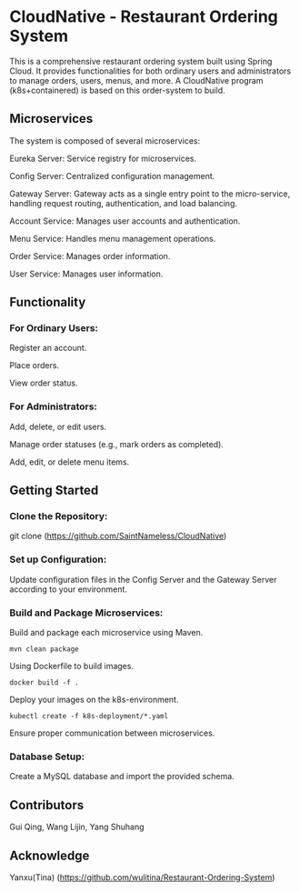 # CloudNative - Restaurant Ordering System
This is a comprehensive restaurant ordering system built using Spring Cloud. It provides functionalities for both ordinary users and administrators to manage orders, users, menus, and more. A CloudNative program (k8s+containered) is based on this order-system to build.

## Microservices
The system is composed of several microservices:


Eureka Server: Service registry for microservices.

Config Server: Centralized configuration management.

Gateway Server: Gateway acts as a single entry point to the micro-service, handling request routing, authentication, and load balancing.

Account Service: Manages user accounts and authentication.

Menu Service: Handles menu management operations.

Order Service: Manages order information.

User Service: Manages user information.


## Functionality
### For Ordinary Users:
Register an account.

Place orders.

View order status.

### For Administrators:
Add, delete, or edit users.

Manage order statuses (e.g., mark orders as completed).

Add, edit, or delete menu items.

## Getting Started
### Clone the Repository:
git clone (https://github.com/SaintNameless/CloudNative)
### Set up Configuration:
Update configuration files in the Config Server and the Gateway Server according to your environment.
### Build and Package Microservices:
Build and package each microservice using Maven.

`mvn clean package`


Using Dockerfile to build images.

`docker build -f .`


Deploy your images on the k8s-environment.

`kubectl create -f k8s-deployment/*.yaml`


Ensure proper communication between microservices.

### Database Setup:
Create a MySQL database and import the provided schema.


## Contributors
Gui Qing, Wang Lijin, Yang Shuhang

## Acknowledge
Yanxu(Tina) (https://github.com/wulitina/Restaurant-Ordering-System)
